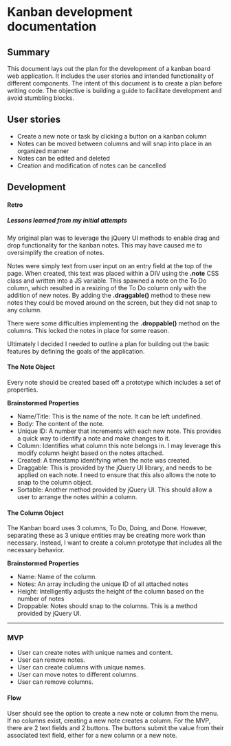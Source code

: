 # Kanban development documentation

## Summary
This document lays out the plan for the development of a kanban board web application. It includes the user stories and intended functionality of different components. The intent of this document is to create a plan before writing code. The objective is building a guide to facilitate development and avoid stumbling blocks.

## User stories
* Create a new note or task by clicking a button on a kanban column
* Notes can be moved between columns and will snap into place in an organized manner
* Notes can be edited and deleted
* Creation and modification of notes can be cancelled

## Development

#### Retro

##### Lessons learned from my initial attempts

My original plan was to leverage the jQuery UI methods to enable drag and drop functionality for the kanban notes. This may have caused me to oversimplify the creation of notes.

Notes were simply text from user input on an entry field at the top of the page. When created, this text was placed within a DIV using the **.note** CSS class and written into a JS variable. This spawned a note on the To Do column, which resulted in a resizing of the To Do column only with the addition of new notes. By adding the **.draggable()** method to these new notes they could be moved around on the screen, but they did not snap to any column.

There were some difficulties implementing the **.droppable()** method on the columns. This locked the notes in place for some reason.

Ultimately I decided I needed to outline a plan for building out the basic features by defining the goals of the application.

#### The Note Object
Every note should be created based off a prototype which includes a set of properties.

**Brainstormed Properties**
* Name/Title: This is the name of the note. It can be left undefined.
* Body: The content of the note.
* Unique ID: A number that increments with each new note. This provides a quick way to identify a note and make changes to it.
* Column: Identifies what column this note belongs in. I may leverage this modify column height based on the notes attached.
* Created: A timestamp identifying when the note was created.
* Draggable: This is provided by the jQuery UI library, and needs to be applied on each note. I need to ensure that this also allows the note to snap to the column object.
* Sortable: Another method provided by jQuery UI. This should allow a user to arrange the notes within a column.

#### The Column Object
The Kanban board uses 3 columns, To Do, Doing, and Done. However, separating these as 3 unique entities may be creating more work than necessary. Instead, I want to create a column prototype that includes all the necessary behavior.

**Brainstormed Properties**
* Name: Name of the column.
* Notes: An array including the unique ID of all attached notes
* Height: Intelligently adjusts the height of the column based on the number of notes
* Droppable: Notes should snap to the columns. This is a method provided by jQuery UI.

----

### MVP
* User can create notes with unique names and content.
* User can remove notes.
* User can create columns with unique names.
* User can move notes to different columns.
* User can remove columns.

#### Flow

User should see the option to create a new note or column from the menu. If no columns exist, creating a new note creates a column. For the MVP, there are 2 text fields and 2 buttons. The buttons submit the value from their associated text field, either for a new column or a new note.
